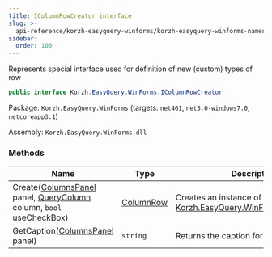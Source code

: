 ```yaml
---
title: IColumnRowCreator interface
slug: >-
  api-reference/korzh-easyquery-winforms/korzh-easyquery-winforms-namespace/icolumnrowcreator-interface
sidebar:
  order: 100
---
```


Represents special interface used for definition of new (custom) types of row
```csharp
public interface Korzh.EasyQuery.WinForms.IColumnRowCreator

```
Package: `Korzh.EasyQuery.WinForms` (targets: `net461`, `net5.0-windows7.0`, `netcoreapp3.1`)

Assembly: `Korzh.EasyQuery.WinForms.dll`

### Methods

| Name | Type | Description | 
| --- | --- | --- | 
| Create([ColumnsPanel](///easyquery/docs/api-reference/korzh-easyquery-winforms/korzh-easyquery-winforms-namespace/columnspanel-class) panel, [QueryColumn](///easyquery/docs/api-reference/korzh-easyquery/korzh-easyquery-namespace/querycolumn-class) column, `bool` useCheckBox) | [ColumnRow](///easyquery/docs/api-reference/korzh-easyquery-winforms/korzh-easyquery-winforms-namespace/columnrow-class) | Creates an instance of [Korzh.EasyQuery.WinForms.ColumnRow](///easyquery/docs/api-reference/korzh-easyquery-winforms/korzh-easyquery-winforms-namespace/columnrow-class). | 
| GetCaption([ColumnsPanel](///easyquery/docs/api-reference/korzh-easyquery-winforms/korzh-easyquery-winforms-namespace/columnspanel-class) panel) | `string` | Returns the caption for button menu. |
